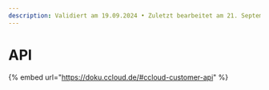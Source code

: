 ```yaml
---
description: Validiert am 19.09.2024 • Zuletzt bearbeitet am 21. September 2024
---
```


# API

{% embed url="https://doku.ccloud.de/#ccloud-customer-api" %}

